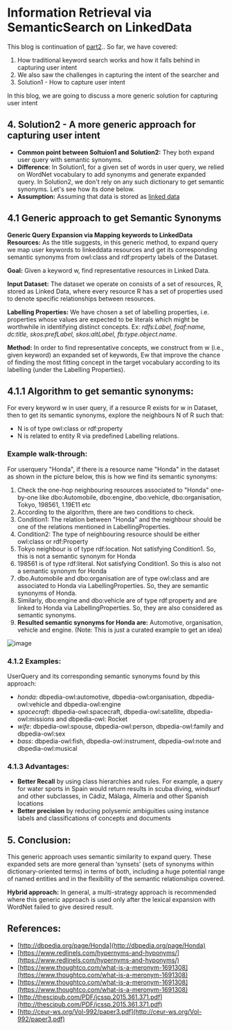 # Information Retrieval via SemanticSearch on LinkedData

This blog is continuation of [part2](https://spoddutur.github.io/my-notes/semantic-search-2).. So far, we have covered:
1. How traditional keyword search works and how it falls behind in capturing user intent
2. We also saw the challenges in capturing the intent of the searcher and
3. Solution1 - How to capture user intent

In this blog, we are going to discuss a more generic solution for capturing user intent

## 4. Solution2 - A more generic approach for capturing user intent
- **Common point between Soltuion1 and Solution2:** They both expand user query with semantic synonyms. 
- **Difference**: In Solution1, for a given set of words in user query, we relied on WordNet vocabulary to add synonyms and generate expanded query. In Solution2, we don't rely on any such dictionary to get semantic synonyms. Let's see how its done below.
- **Assumption:** Assuming that data is stored as [linked data](http://linkeddata.org/)

## 4.1 Generic approach to get Semantic Synonyms
**Generic Query Expansion via Mapping keywords to LinkedData Resources:**
As the title suggests, in this generic method, to expand query we map user keywords to linkeddata resources and get its corresponding semantic synonyms from owl:class and rdf:property labels of the Dataset.

**Goal:** Given a keyword w, find representative resources in Linked Data.

**Input Dataset:** The dataset we operate on consists of a set of resources, R, stored as Linked Data,  where every resource R has a set of properties used to denote specific relationships between resources.

**Labelling Properties:** We have chosen a set of labelling properties, i.e. properties whose values are expected to be literals which might be worthwhile in identifying distinct concepts. Ex: _rdfs:Label, foaf:name, dc:title, skos:prefLabel, skos:altLabel, fb:type.object.name_.

**Method:** In order to find representative concepts, we construct from w (i.e., given keyword) an expanded set of keywords, Ew that improve the chance of finding the most fitting concept in the target vocabulary according to its labelling (under the Labelling Properties).

## 4.1.1 Algorithm to get semantic synonyms:
For every keyword w in user query, if a resource R exists for w in Dataset, then to get its semantic synonyms, explore the neighbours N of R such that:
- N is of type owl:class or rdf:property
- N is related to entity R via predefined Labelling relations.

### Example walk-through:
For userquery "Honda", if there is a resource name "Honda" in the dataset as shown in the picture below, this is how we find its semantic synonyms:
1. Check the one-hop neighbouring resources associated to "Honda" one-by-one like dbo:Automobile, dbo:engine, dbo:vehicle, dbo:organisation, Tokyo, 198561, 1.19E11 etc
2. According to the algorithm, there are two conditions to check.
3. Condition1: The relation between "Honda" and the neighbour should be one of the relations mentioned in LabellingProperties.
4. Condition2: The type of neighbouring resource should be either owl:class or rdf:Property
5. Tokyo neighbour is of type rdf:location. Not satisfying Condition1. So, this is not a semantic synonym for Honda
6. 198561 is of type rdf:literal. Not satisfying Condition1. So this is also not a semantic synonym for Honda
7. dbo.Automobile and dbo:organisation are of type owl:class and are associated to Honda via LabellingProperties. So, they are semantic synonyms of Honda.
8. Similarly, dbo:engine and dbo:vehicle are of type rdf:property and are linked to Honda via LabellingProperties. So, they are also considered as semantic synonyms.
9. **Resulted semantic synonyms for Honda are:** Automotive, organisation, vehicle and engine. 
(Note: This is just a curated example to get an idea)

![image](https://user-images.githubusercontent.com/22542670/31314127-204e2e26-ac16-11e7-8d4f-eef86c9a5fe8.png)

### 4.1.2 Examples:
UserQuery and its corresponding semantic synonyms found by this approach:
- *honda*: dbpedia-owl:automotive, dbpedia-owl:organisation, dbpedia-owl:vehicle and dbpedia-owl:engine
- *spacecraft*: dbpedia-owl:spacecraft, dbpedia-owl:satellite, dbpedia-owl:missions and dbpedia-owl: Rocket
- *wife*:	dbpedia-owl:spouse, dbpedia-owl:person, dbpedia-owl:family and dbpedia-owl:sex
- *bass*:	dbpedia-owl:fish, dbpedia-owl:instrument, dbpedia-owl:note and dbpedia-owl:musical

### 4.1.3 Advantages:
- **Better Recall** by using class hierarchies and rules. For example, a query for water sports in Spain would return results in scuba diving, windsurf and other subclasses, in Cádiz, Málaga, Almería and other Spanish locations
- **Better precision** by reducing polysemic ambiguities using instance labels and classifications of concepts and documents

## 5. Conclusion: 
This generic approach uses semantic similarity to expand query. These expanded sets are more general than ‘synsets’ (sets of synonyms within dictionary-oriented terms) in terms of both, including a huge potential range of named entities and in the flexibility of the semantic relationships covered.

**Hybrid approach:** In general, a multi-strategy approach is recommended where this generic approach is used only after the lexical expansion with WordNet failed to give desired result.

## References:
- [http://dbpedia.org/page/Honda](http://dbpedia.org/page/Honda)
- [https://www.redlinels.com/hypernyms-and-hyponyms/](https://www.redlinels.com/hypernyms-and-hyponyms/)
- [https://www.thoughtco.com/what-is-a-meronym-1691308](https://www.thoughtco.com/what-is-a-meronym-1691308)
- [https://www.thoughtco.com/what-is-a-meronym-1691308](https://www.thoughtco.com/what-is-a-meronym-1691308)
- [http://thescipub.com/PDF/jcssp.2015.361.371.pdf](http://thescipub.com/PDF/jcssp.2015.361.371.pdf)
- [http://ceur-ws.org/Vol-992/paper3.pdf](http://ceur-ws.org/Vol-992/paper3.pdf)

